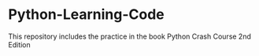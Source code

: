# Python-Learning-Code
This repository includes the practice in the book Python Crash Course 2nd Edition
